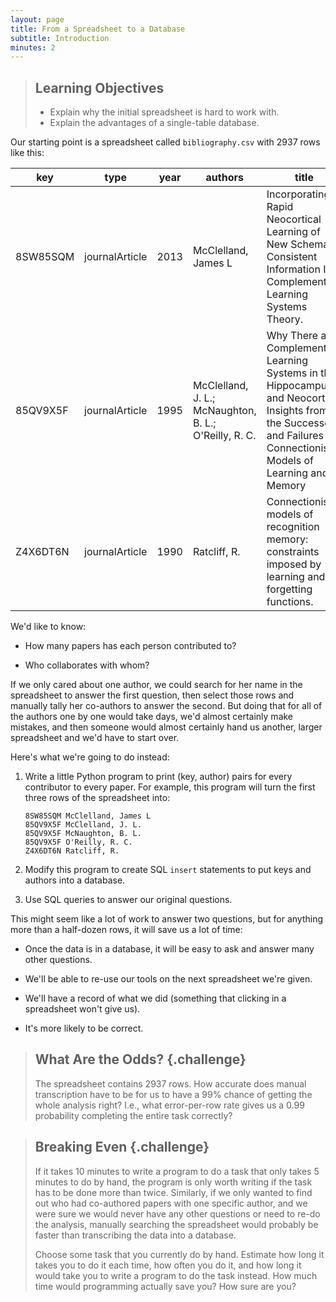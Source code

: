 ```yaml
---
layout: page
title: From a Spreadsheet to a Database
subtitle: Introduction
minutes: 2
---
```

> ## Learning Objectives
>
> * Explain why the initial spreadsheet is hard to work with.
> * Explain the advantages of a single-table database.

Our starting point is a spreadsheet called `bibliography.csv`
with 2937 rows like this:

|key     |type       |year|authors                                                                                           |title             |journal                                             |
|--------|-----------|----|--------------------------------------------------------------------------------------------------|------------------|----------------------------------------------------|
|8SW85SQM|journalArticle|2013|McClelland, James L|Incorporating Rapid Neocortical Learning of New Schema-Consistent Information Into Complementary Learning Systems Theory.|J Exp Psychol Gen|
|85QV9X5F|journalArticle|1995|McClelland, J. L.; McNaughton, B. L.; O'Reilly, R. C.|Why There are Complementary Learning Systems in the Hippocampus and Neocortex: Insights from the Successes and Failures of Connectionist Models of Learning and Memory|Psychological Review|
|Z4X6DT6N|journalArticle|1990|Ratcliff, R.|Connectionist models of recognition memory: constraints imposed by learning and forgetting functions.|Psychological review|

We'd like to know:

*   How many papers has each person contributed to?

*   Who collaborates with whom?

If we only cared about one author,
we could search for her name in the spreadsheet to answer the first question,
then select those rows and manually tally her co-authors to answer the second.
But doing that for all of the authors one by one would take days,
we'd almost certainly make mistakes,
and then someone would almost certainly hand us another, larger spreadsheet
and we'd have to start over.

Here's what we're going to do instead:

1.  Write a little Python program to print (key, author) pairs for every contributor to every paper.
    For example,
    this program will turn the first three rows of the spreadsheet into:

    ~~~
    8SW85SQM McClelland, James L
    85QV9X5F McClelland, J. L.
    85QV9X5F McNaughton, B. L.
    85QV9X5F O'Reilly, R. C.
    Z4X6DT6N Ratcliff, R.
    ~~~

2.  Modify this program to create SQL `insert` statements
    to put keys and authors into a database.

3.  Use SQL queries to answer our original questions.

This might seem like a lot of work to answer two questions,
but for anything more than a half-dozen rows,
it will save us a lot of time:

*   Once the data is in a database,
    it will be easy to ask and answer many other questions.

*   We'll be able to re-use our tools on the next spreadsheet we're given.

*   We'll have a record of what we did
    (something that clicking in a spreadsheet won't give us).

*   It's more likely to be correct.

> ## What Are the Odds? {.challenge}
>
> The spreadsheet contains 2937 rows.
> How accurate does manual transcription have to be
> for us to have a 99% chance of getting the whole analysis right?
> I.e., what error-per-row rate gives us a 0.99 probability
> completing the entire task correctly?

> ## Breaking Even {.challenge}
>
> If it takes 10 minutes to write a program to do a task
> that only takes 5 minutes to do by hand,
> the program is only worth writing
> if the task has to be done more than twice.
> Similarly,
> if we only wanted to find out who had co-authored papers with one specific author,
> and we were sure we would never have any other questions
> or need to re-do the analysis,
> manually searching the spreadsheet would probably be faster than
> transcribing the data into a database.
> 
> Choose some task that you currently do by hand.
> Estimate how long it takes you to do it each time,
> how often you do it,
> and how long it would take you to write a program to do the task instead.
> How much time would programming actually save you?
> How sure are you?
